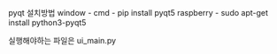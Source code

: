 pyqt 설치방법
window - cmd - pip install pyqt5
raspberry - sudo apt-get install python3-pyqt5

실행해야하는 파일은 ui_main.py 

